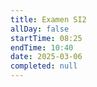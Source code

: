 ```yaml
---
title: Examen SI2
allDay: false
startTime: 08:25
endTime: 10:40
date: 2025-03-06
completed: null
---
```

